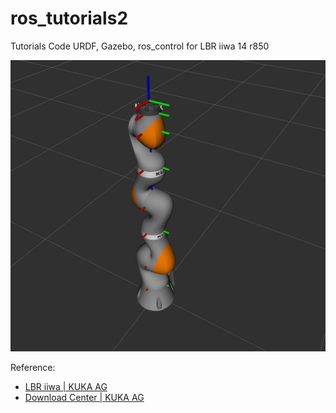 # ros_tutorials2

Tutorials Code URDF, Gazebo, ros_control for LBR  iiwa 14 r850

![rviz of robot](./iiwa_14_r850_description/doc/rviz_robot.png)

Reference:
- [LBR iiwa | KUKA AG](https://www.kuka.com/en-de/products/robot-systems/industrial-robots/lbr-iiwa)
- [Download Center | KUKA AG](https://www.kuka.com/en-us/services)
